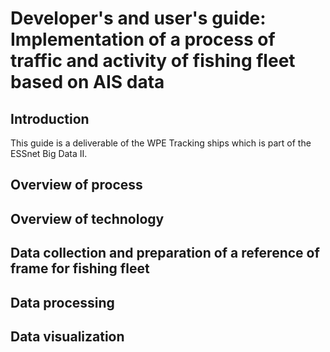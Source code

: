 # Developer's and user's guide: Implementation of a process of traffic and activity of fishing fleet based on AIS data

## Introduction
This guide is a deliverable of the WPE Tracking ships which is part of the ESSnet Big Data II.

## Overview of process

## Overview of technology

## Data collection and preparation of a reference of frame for fishing fleet

## Data processing

## Data visualization
